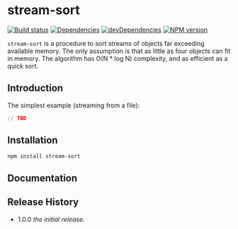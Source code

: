 # stream-sort

[![Build status][travis-image]][travis-url]
[![Dependencies][deps-image]][deps-url]
[![devDependencies][dev-deps-image]][dev-deps-url]
[![NPM version][npm-image]][npm-url]


`stream-sort` is a procedure to sort streams of objects far exceeding available memory. The only assumption is that as little as four objects can fit in memory. The algorithm has O(N * log N) complexity, and as efficient as a quick sort.

## Introduction

The simplest example (streaming from a file):

```js
// TBD
```

## Installation

```
npm install stream-sort
```

## Documentation

## Release History

- 1.0.0 *the initial release.*

[npm-image]:      https://img.shields.io/npm/v/stream-sort.svg
[npm-url]:        https://npmjs.org/package/stream-sort
[deps-image]:     https://img.shields.io/david/uhop/stream-sort.svg
[deps-url]:       https://david-dm.org/uhop/stream-sort
[dev-deps-image]: https://img.shields.io/david/dev/uhop/stream-sort.svg
[dev-deps-url]:   https://david-dm.org/uhop/stream-sort#info=devDependencies
[travis-image]:   https://img.shields.io/travis/uhop/stream-sort.svg
[travis-url]:     https://travis-ci.org/uhop/stream-sort
